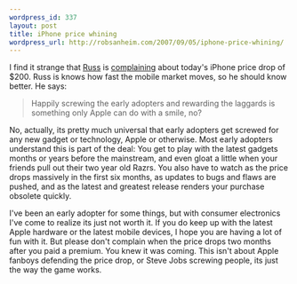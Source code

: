 ```yaml
--- 
wordpress_id: 337
layout: post
title: iPhone price whining
wordpress_url: http://robsanheim.com/2007/09/05/iphone-price-whining/
---
```

I find it strange that <a href="http://www.russellbeattie.com/">Russ</a> is <a href="http://www.russellbeattie.com/blog/can-i-have-my-200-back">complaining</a> about today's iPhone price drop of $200.  Russ is knows how fast the mobile market moves, so he should know better.  He says:

<blockquote>Happily screwing the early adopters and rewarding the laggards is something only Apple can do with a smile, no?</blockquote>

No, actually, its pretty much universal that early adopters get screwed for any new gadget or technology, Apple or otherwise.  Most early adopters understand this is part of the deal: You get to play with the latest gadgets months or years before the mainstream, and even gloat a little when your friends pull out their two year old Razrs.  You also have to watch as the price drops massively in the first six months, as updates to bugs and flaws are pushed, and as the latest and greatest release renders your purchase obsolete quickly.

I've been an early adopter for some things, but with consumer electronics I've come to realize its just not worth it.  If you do keep up with the latest Apple hardware or the latest mobile devices, I hope you are having a lot of fun with it.  But please don't complain when the price drops two months after you paid a premium.  You knew it was coming.  This isn't about Apple fanboys defending the price drop, or Steve Jobs screwing people, its just the way the game works.
